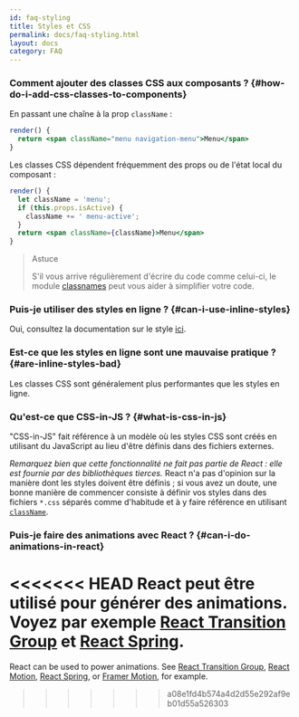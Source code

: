 ```yaml
---
id: faq-styling
title: Styles et CSS
permalink: docs/faq-styling.html
layout: docs
category: FAQ
---
```


### Comment ajouter des classes CSS aux composants ? {#how-do-i-add-css-classes-to-components}

En passant une chaîne à la prop `className` :

```jsx
render() {
  return <span className="menu navigation-menu">Menu</span>
}
```

Les classes CSS dépendent fréquemment des props ou de l'état local du composant :

```jsx
render() {
  let className = 'menu';
  if (this.props.isActive) {
    className += ' menu-active';
  }
  return <span className={className}>Menu</span>
}
```

>Astuce
>
>S'il vous arrive régulièrement d'écrire du code comme celui-ci, le module [classnames](https://www.npmjs.com/package/classnames#usage-with-reactjs) peut vous aider à simplifier votre code.

### Puis-je utiliser des styles en ligne ? {#can-i-use-inline-styles}

Oui, consultez la documentation sur le style [ici](/docs/dom-elements.html#style).

### Est-ce que les styles en ligne sont une mauvaise pratique ? {#are-inline-styles-bad}

Les classes CSS sont généralement plus performantes que les styles en ligne.

### Qu'est-ce que CSS-in-JS ? {#what-is-css-in-js}

"CSS-in-JS" fait référence à un modèle où les styles CSS sont créés en utilisant du JavaScript au lieu d'être définis dans des fichiers externes.

_Remarquez bien que cette fonctionnalité ne fait pas partie de React : elle est fournie par des bibliothèques tierces._ React n'a pas d'opinion sur la manière dont les styles doivent être définis ; si vous avez un doute, une bonne manière de commencer consiste à définir vos styles dans des fichiers `*.css` séparés comme d'habitude et à y faire référence en utilisant [`className`](/docs/dom-elements.html#classname).

### Puis-je faire des animations avec React ? {#can-i-do-animations-in-react}

<<<<<<< HEAD
React peut être utilisé pour générer des animations. Voyez par exemple [React Transition Group](https://reactcommunity.org/react-transition-group/) et [React Spring](https://github.com/react-spring/react-spring).
=======
React can be used to power animations. See [React Transition Group](https://reactcommunity.org/react-transition-group/), [React Motion](https://github.com/chenglou/react-motion), [React Spring](https://github.com/react-spring/react-spring), or [Framer Motion](https://framer.com/motion), for example.
>>>>>>> a08e1fd4b574a4d2d55e292af9eb01d55a526303
